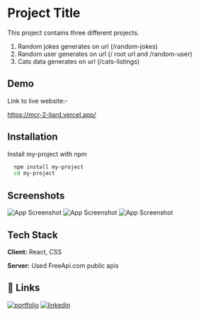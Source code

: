 
# Project Title

This project contains three different projects.

 1. Random jokes generates on url (/random-jokes)
 1. Random user generates on url  (/ root url and /random-user)
 1. Cats data generates on url  (/cats-listings)

## Demo

Link to live website:-

https://mcr-2-liard.vercel.app/
## Installation

Install my-project with npm

```bash
  npm install my-project
  cd my-project
```
    
## Screenshots
![App Screenshot](https://github.com/user-attachments/assets/bc66b048-7ba7-42bb-a979-08ace3143062)
![App Screenshot](https://github.com/user-attachments/assets/8fe49f1b-fe59-4aa0-9902-0edcf1dc8acd)
![App Screenshot](https://github.com/user-attachments/assets/06abe50d-0e77-4069-a0c4-4115f99d6610)



## Tech Stack

**Client:** React,  CSS

**Server:** Used FreeApi.com public apis


## 🔗 Links
[![portfolio](https://img.shields.io/badge/my_portfolio-000?style=for-the-badge&logo=ko-fi&logoColor=white)](https://abhishek.pro/)
[![linkedin](https://img.shields.io/badge/linkedin-0A66C2?style=for-the-badge&logo=linkedin&logoColor=white)](https://www.linkedin.com/in/abhishekpanwarrr)

